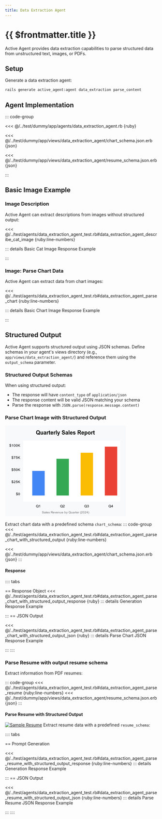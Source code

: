 ```yaml
---
title: Data Extraction Agent
---
```

# {{ $frontmatter.title }}

Active Agent provides data extraction capabilities to parse structured data from unstructured text, images, or PDFs.

## Setup

Generate a data extraction agent:

```bash
rails generate active_agent:agent data_extraction parse_content
```

## Agent Implementation

::: code-group

<<< @/../test/dummy/app/agents/data_extraction_agent.rb {ruby}

<<< @/../test/dummy/app/views/data_extraction_agent/chart_schema.json.erb {json}

<<< @/../test/dummy/app/views/data_extraction_agent/resume_schema.json.erb {json}

:::

## Basic Image Example

### Image Description

Active Agent can extract descriptions from images without structured output:

<<< @/../test/agents/data_extraction_agent_test.rb#data_extraction_agent_describe_cat_image {ruby:line-numbers}

::: details Basic Cat Image Response Example
<!-- @include: @/parts/examples/test-describe-cat-image-creates-a-multimodal-prompt-with-image-and-text-content-test-describe-cat-image-creates-a-multimodal-prompt-with-image-and-text-content.md -->
:::

### Image: Parse Chart Data

Active Agent can extract data from chart images:

<<< @/../test/agents/data_extraction_agent_test.rb#data_extraction_agent_parse_chart {ruby:line-numbers}

::: details Basic Chart Image Response Example
<!-- @include: @/parts/examples/test-parse-chart-content-from-image-data-test-parse-chart-content-from-image-data.md -->
:::

## Structured Output
Active Agent supports structured output using JSON schemas. Define schemas in your agent's views directory (e.g., `app/views/data_extraction_agent/`) and reference them using the `output_schema` parameter.

### Structured Output Schemas

When using structured output:
- The response will have `content_type` of `application/json`
- The response content will be valid JSON matching your schema
- Parse the response with `JSON.parse(response.message.content)`


### Parse Chart Image with Structured Output
![Chart Image](https://raw.githubusercontent.com/activeagents/activeagent/refs/heads/main/test/fixtures/images/sales_chart.png)

Extract chart data with a predefined schema `chart_schema`:
::: code-group
<<< @/../test/agents/data_extraction_agent_test.rb#data_extraction_agent_parse_chart_with_structured_output {ruby:line-numbers}

<<< @/../test/dummy/app/views/data_extraction_agent/chart_schema.json.erb {json}
:::

#### Response

:::: tabs

== Response Object
<<< @/../test/agents/data_extraction_agent_test.rb#data_extraction_agent_parse_chart_with_structured_output_response {ruby}
::: details Generation Response Example
<!-- @include: @/parts/examples/test-parse-chart-content-from-image-data-with-structured-output-schema-test-parse-chart-content-from-image-data-with-structured-output-schema.md -->
:::
== JSON Output

<<< @/../test/agents/data_extraction_agent_test.rb#data_extraction_agent_parse_chart_with_structured_output_json {ruby}
::: details Parse Chart JSON Response Example
<!-- @include: @/parts/examples/test-parse-chart-content-from-image-data-with-structured-output-schema-parse-chart-json-response.md -->
:::
::::

### Parse Resume with output resume schema

Extract information from PDF resumes:

::: code-group
<<< @/../test/agents/data_extraction_agent_test.rb#data_extraction_agent_parse_resume {ruby:line-numbers}
<<< @/../test/dummy/app/views/data_extraction_agent/resume_schema.json.erb {json}
:::

#### Parse Resume with Structured Output
[![Sample Resume](/sample_resume.png)](https://docs.activeagents.ai/sample_resume.pdf)
Extract resume data with a predefined `resume_schema`:

:::: tabs

== Prompt Generation

<<< @/../test/agents/data_extraction_agent_test.rb#data_extraction_agent_parse_resume_with_structured_output_response {ruby:line-numbers}
::: details Generation Response Example
<!-- @include: @/parts/examples/test-parse-resume-creates-a-multimodal-prompt-with-file-data-with-structured-output-schema-test-parse-resume-creates-a-multimodal-prompt-with-file-data-with-structured-output-schema.md -->
:::
== JSON Output

<<< @/../test/agents/data_extraction_agent_test.rb#data_extraction_agent_parse_resume_with_structured_output_json {ruby:line-numbers}
::: details Parse Resume JSON Response Example
<!-- @include: @/parts/examples/test-parse-resume-creates-a-multimodal-prompt-with-file-data-with-structured-output-schema-parse-resume-json-response.md -->
:::
::::